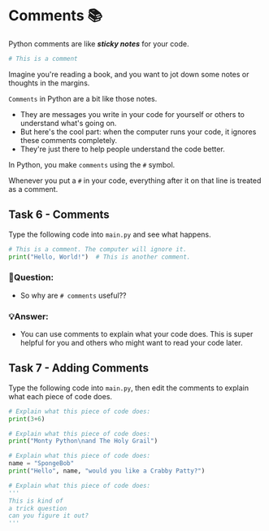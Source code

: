 # Comments 📚

Python comments are like **_sticky notes_** for your code.

````py
# This is a comment
````

Imagine you're reading a book, and you want to jot down some notes or thoughts in the margins. 

``Comments`` in Python are a bit like those notes. 

- They are messages you write in your code for yourself or others to understand what's going on.
- But here's the cool part: when the computer runs your code, it ignores these comments completely.
- They're just there to help people understand the code better.

In Python, you make ``comments`` using the ``#`` symbol.

Whenever you put a ``#`` in your code, everything after it on that line is treated as a comment.


## Task 6 - Comments

Type the following code into `main.py` and see what happens.

````py
# This is a comment. The computer will ignore it.
print("Hello, World!")  # This is another comment.
````

### 🤔Question:
- So why are `# comments` useful??

### 💡Answer:
- You can use comments to explain what your code does. This is super helpful for you and others who might want to read your code later.



## Task 7 - Adding Comments
Type the following code into `main.py`, then edit the comments to explain what each piece of code does.


````py
# Explain what this piece of code does:
print(3+6)

# Explain what this piece of code does:
print("Monty Python\nand The Holy Grail")

# Explain what this piece of code does:
name = "SpongeBob"
print("Hello", name, "would you like a Crabby Patty?")

# Explain what this piece of code does:
''' 
This is kind of 
a trick question
can you figure it out?
'''
````
